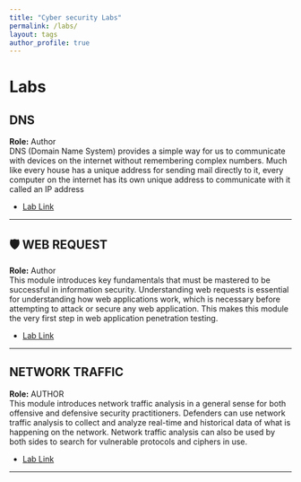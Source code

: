 ```yaml
---
title: "Cyber security Labs"
permalink: /labs/
layout: tags
author_profile: true
---
```



# Labs

##  DNS 
**Role:** Author  
DNS (Domain Name System) provides a simple way for us to communicate with devices on the internet without remembering complex numbers. Much like every house has a unique address for sending mail directly to it, every computer on the internet has its own unique address to communicate with it called an IP address 
- [Lab Link](https://tryhackme.com/p/ahmedqani54)

---

## 🛡️ WEB REQUEST  
**Role:** Author  
This module introduces key fundamentals that must be mastered to be successful in information security. Understanding web requests is essential for understanding how web applications work, which is necessary before attempting to attack or secure any web application. This makes this module the very first step in web application penetration testing.  
- [Lab Link](https://academy.hackthebox.com/module/details/35)

---

## NETWORK TRAFFIC
**Role:** AUTHOR  
This module introduces network traffic analysis in a general sense for both offensive and defensive security practitioners. Defenders can use network traffic analysis to collect and analyze real-time and historical data of what is happening on the network. Network traffic analysis can also be used by both sides to search for vulnerable protocols and ciphers in use.
- [Lab Link](https://academy.hackthebox.com/module/details/81)

---


